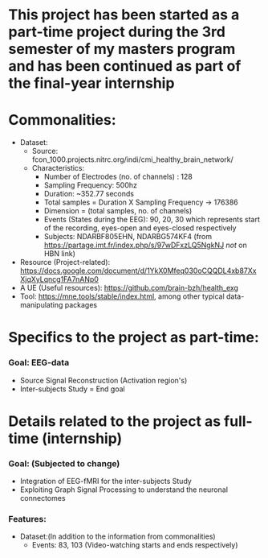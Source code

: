 # This project has been started as a part-time project during the 3rd semester of my masters program and has been continued as part of the final-year internship

# Commonalities:
  * Dataset: 
    * Source: <dt> fcon_1000.projects.nitrc.org/indi/cmi_healthy_brain_network/ </dt>
    * Characteristics: 
        * Number of Electrodes (no. of channels) : 128
        * Sampling Frequency: 500hz
        * Duration: ~352.77 seconds
        * Total samples = Duration X Sampling Frequency -> 176386
        * Dimension = (total samples, no. of channels)
        * Events (States during the EEG): 90, 20, 30 which represents start of the recording, eyes-open and eyes-closed respectively
        * Subjects: NDARBF805EHN, NDARBG574KF4 (from https://partage.imt.fr/index.php/s/97wDFxzLQ5NgkNJ *not* on HBN link)
  * Resource (Project-related): https://docs.google.com/document/d/1YkX0Mfeq030oCQQDL4xb87XxXjqXyLqncg1FA7nANp0
  * A UE (Useful resources): https://github.com/brain-bzh/health_exg
  * Tool: https://mne.tools/stable/index.html, among other typical data-manipulating packages
  

# Specifics to the project as part-time:
### Goal: EEG-data
  * Source Signal Reconstruction (Activation region's)
  * Inter-subjects Study = End goal
  
# Details related to the project as full-time (internship)
### Goal: (Subjected to change)
 * Integration of EEG-fMRI for the inter-subjects Study 
 * Exploiting Graph Signal Processing to understand the neuronal connectomes
### Features: 
 * Dataset:(In addition to the information from commonalities)
   * Events: 83, 103 (Video-watching starts and ends respectively)


  

